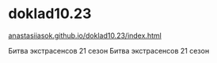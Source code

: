 # doklad10.23

<a href="https://anastasiiasok.github.io/doklad10.23" target="_blank">anastasiiasok.github.io/doklad10.23/index.html</a>


Битва экстрасенсов 21 сезон
Битва экстрасенсов 21 сезон
